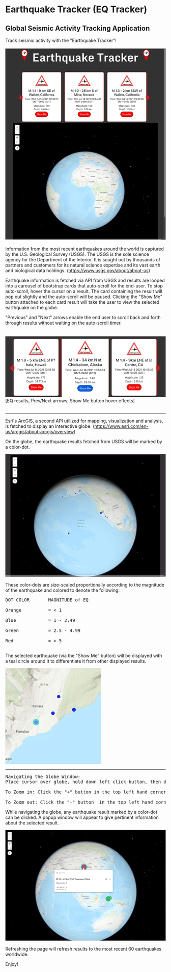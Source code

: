 # Earthquake Tracker (EQ Tracker)

## Global Seismic Activity Tracking Application

Track seismic activity with the "Earthquake Tracker"! 
<br>
<br>
![EQ Tracker Home Page](EQMain.png)
<br>
<br>
Information from the most recent earthquakes around the world is captured by the U.S. Geological Survey (USGS).  The USGS is the sole science agency for the Department of the Interior. It is sought out by thousands of partners and customers for its natural science expertise and its vast earth and biological data holdings. (https://www.usgs.gov/about/about-us)

Earthquake information is fetched via API from USGS and results are looped into a carousel of bootstrap cards that auto-scroll for the end-user.  To stop auto-scroll, hover the cursor on a result.  The card containing the result will pop out slightly and the auto-scroll will be paused.  Clicking the "Show Me" button attached to each card result will take the user to view the selected earthquake on the globe. 

"Previous" and "Next" arrows enable the end user to scroll back and forth through results without waiting on the auto-scroll timer.  
<br>
<br>
![Carousel Results](CarouselHover.png)
[EQ results, Prev/Next arrows, Show Me button hover effects]
<br>
<br>
__________
Esri's ArcGIS, a second API utilized for mapping, visualization and analysis, is fetched to display an interactive globe. (https://www.esri.com/en-us/arcgis/about-arcgis/overview) 

On the globe, the earthquake results fetched from USGS will be marked by a color-dot. 

![Globe Results](ResultMarkers.png)

These color-dots are size-scaled proportionally according to the magnitude of the earthquake and colored to denote the following:
<pre>
DOT COLOR       MAGNITUDE of EQ <br>
Orange          = < 1 <br>
Blue            = 1 - 2.49 <br>
Green           = 2.5 - 4.99 <br>
Red             = > 5 <br>
</pre>


The selected earthquake (via the "Show Me" button) will be displayed with a teal circle around it to differentiate it from other displayed results.

![Teal Marker](TealMarker.png)
_________
<pre>
Navigating the Globe Window: 
Place cursor over globe, hold down left click button, then drag cursor in any direction to rotate the view in desired direction.  

To Zoom in: Click the "+" button in the top left hand corner of the map window.  

To Zoom out: Click the "-" button  in the top left hand corner of the map window.
</pre>

While navigating the globe, any earthquake result marked by a color-dot can be clicked.  A popup window will appear to give pertinent information about the selected result. 

![Result Popup](Popup.png)

Refreshing the page will refresh results to the most recent 60 earthquakes worldwide.

Enjoy!